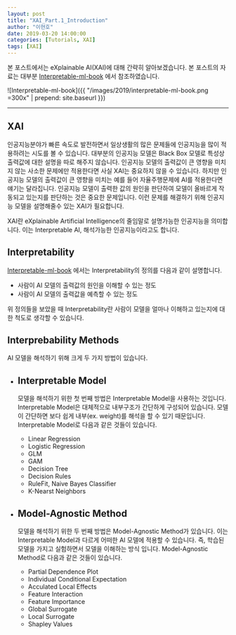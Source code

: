 ```yaml
---
layout: post
title: "XAI_Part.1_Introduction"
author: "이현호"
date: 2019-03-20 14:00:00
categories: [Tutorials, XAI]
tags: [XAI]
---
```


본 포스트에서는 eXplainable AI(XAI)에 대해 간략히 알아보겠습니다.
본 포스트의 자료는 대부분 [Interpretable-ml-book](https://christophm.github.io/interpretable-ml-book/) 에서 참조하였습니다.

![Interpretable-ml-book]({{ "/images/2019/interpretable-ml-book.png =300x" | prepend: site.baseurl }})

---

## XAI

인공지능분야가 빠른 속도로 발전하면서 일상생활의 많은 문제들에 인공지능을 많이 적용하려는 시도를 볼 수 있습니다. 대부분의 인공지능 모델은 Black Box 모델로 특성상 출력값에 대한 설명을 따로 해주지 않습니다. 인공지능 모델의 출력값이 큰 영향을 미치지 않는 사소한 문제에만 적용한다면 사실 XAI는 중요하지 않을 수 있습니다. 하지만 인공지능 모델의 출력값이 큰 영향을 미치는 예를 들어 자율주행문제에 AI를 적용한다면 얘기는 달라집니다. 인공지능 모델이 출력한 값의 원인을 판단하여 모델이 올바르게 작동되고 있는지를 판단하는 것은 중요한 문제입니다. 이런 문제를 해결하기 위해 인공지능 모델을 설명해줄수 있는  XAI가 필요합니다.

XAI란 eXplainable Artificial Intelligence의 줄임말로 설명가능한 인공지능을 의미합니다. 이는 Interpretable AI, 해석가능한 인공지능이라고도 합니다. 

## Interpretability

[Interpretable-ml-book](https://christophm.github.io/interpretable-ml-book/) 에서는 Interpretability의 정의를 다음과 같이 설명합니다.

- 사람이 AI 모델의 출력값의 원인을 이해할 수 있는 정도
- 사람이 AI 모델의 출력값을 예측할 수 있는 정도

위 정의들을 보았을 때 Interpretability란 사람이 모델을 얼마나 이해하고 있는지에 대한 척도로 생각할 수 있습니다.

## Interprebability Methods

AI 모델을 해석하기 위해 크게 두 가지 방법이 있습니다.

 - ## Interpretable Model
    모델을 해석하기 위한 첫 번째 방법은 Interpretable Model을 사용하는 것입니다. Interpretable Model은 대체적으로 내부구조가 간단하게 구성되어 있습니다. 모델이 간단하면 보다 쉽게 내부(ex. weight)를 해석을 할 수 있기 때문입니다. Interpretable Model로 다음과 같은 것들이 있습니다.

    - Linear Regression
    - Logistic Regression
    - GLM
    - GAM
    - Decision Tree
    - Decision Rules
    - RuleFit, Naive Bayes Classifier
    - K-Nearst Neighbors
    
 - ## Model-Agnostic Method
    모델을 해석하기 위한 두 번째 방법은 Model-Agnostic Method가 있습니다. 이는 Interpretable Model과 다르게 어떠한 AI 모델에 적용할 수 있습니다. 즉, 학습된 모델을 가지고 실험하면서 모델을 이해하는 방식 입니다. Model-Agnostic Method로 다음과 같은 것들이 있습니다.

     - Partial Dependence Plot
     - Individual Conditional Expectation
     - Acculated Local Effects
     - Feature Interaction
     - Feature Importance
     - Global Surrogate
     - Local Surrogate
     - Shapley Values
